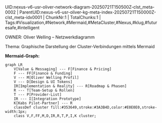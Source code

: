 UID:nexus-v6-usr-oliver-network-diagram-20250721T150500Z-clst_meta-0002 | ParentUID:nexus-v6-usr-oliver-kg-meta-index-20250721T150000Z-clst_meta-idx0001 | ChunkNr:1 | TotalChunks:1 | Tags:#Visualization,#Network,#Mermaid,#MetaCluster,#Nexus,#klug,#futuresafe,#intelligent

OWNER: Oliver Welling – Netzwerkdiagramm

Thema: Graphische Darstellung der Cluster-Verbindungen mittels Mermaid

**Mermaid-Graph:**  
```mermaid
graph LR
    V[Value & Messaging] --- F[Finance & Pricing]
    F --- FF[Finance & Funding]
    V --- M[Oliver Welling Profil]
    V --- D[Design & UI Tokens]
    IR[Implementation & Reality] --- R[Roadmap & Phasen]
    R --- T[Team-Setup & Rollen]
    T --- P[Provider-List]
    IR --- I[Integration Prototype]
    K[Kabs Pilot-Partner] --- R
    classDef cluster fill:#353649,stroke:#3A3B4D,color:#E0E0E0,stroke-width:1px;
    class V,F,FF,M,D,IR,R,T,P,I,K cluster;

